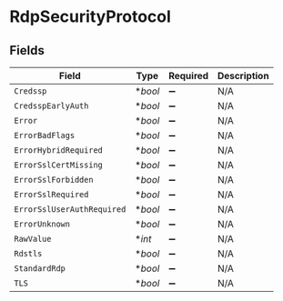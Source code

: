 # RdpSecurityProtocol


## Fields

| Field                      | Type                       | Required                   | Description                |
| -------------------------- | -------------------------- | -------------------------- | -------------------------- |
| `Credssp`                  | **bool*                    | :heavy_minus_sign:         | N/A                        |
| `CredsspEarlyAuth`         | **bool*                    | :heavy_minus_sign:         | N/A                        |
| `Error`                    | **bool*                    | :heavy_minus_sign:         | N/A                        |
| `ErrorBadFlags`            | **bool*                    | :heavy_minus_sign:         | N/A                        |
| `ErrorHybridRequired`      | **bool*                    | :heavy_minus_sign:         | N/A                        |
| `ErrorSslCertMissing`      | **bool*                    | :heavy_minus_sign:         | N/A                        |
| `ErrorSslForbidden`        | **bool*                    | :heavy_minus_sign:         | N/A                        |
| `ErrorSslRequired`         | **bool*                    | :heavy_minus_sign:         | N/A                        |
| `ErrorSslUserAuthRequired` | **bool*                    | :heavy_minus_sign:         | N/A                        |
| `ErrorUnknown`             | **bool*                    | :heavy_minus_sign:         | N/A                        |
| `RawValue`                 | **int*                     | :heavy_minus_sign:         | N/A                        |
| `Rdstls`                   | **bool*                    | :heavy_minus_sign:         | N/A                        |
| `StandardRdp`              | **bool*                    | :heavy_minus_sign:         | N/A                        |
| `TLS`                      | **bool*                    | :heavy_minus_sign:         | N/A                        |